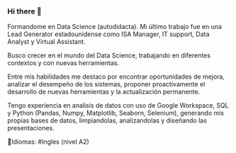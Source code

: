 ### Hi there 👋

<!--
**Fabriciositto/fabriciositto** is a ✨ _special_ ✨ repository because its `README.md` (this file) appears on your GitHub profile.

Here are some ideas to get you started:

- 🔭 I’m currently working on ...
- 🌱 I’m currently learning ...
- 👯 I’m looking to collaborate on ...
- 🤔 I’m looking for help with ...
- 💬 Ask me about ...
- 📫 How to reach me: ...
- 😄 Pronouns: ...
- ⚡ Fun fact: ...
-->

Formandome en Data Science (autodidacta).
Mi último trabajo fue en una Lead Generator estadounidense como ISA Manager, IT support, Data Analyst y Virtual Assistant. 

Busco crecer en el mundo del Data Science, trabajando en diferentes contextos y con nuevas herramientas.

Entre mis habilidades me destaco por encontrar oportunidades de mejora, analizar el desempeño de los sistemas, proponer proactivamente el desarrollo de nuevas herramientas y la actualización permanente.

Tengo experiencia en analisis de datos con uso de Google Workspace, SQL y Python (Pandas, Numpy, Matplotlib, Seaborn, Selenium), generando mis propias bases de datos, limpiandolas, analizandolas y diseñando las presentaciones.

📣Idiomas:
#Ingles (nivel A2)
